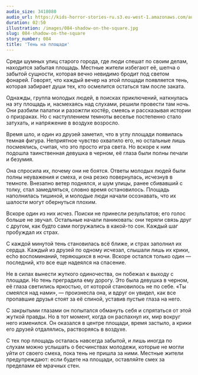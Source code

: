 ```yaml
---
audio_size: 3418080
audio_url: https://kids-horror-stories-ru.s3.eu-west-1.amazonaws.com/audio/084-shadow-on-the-square.mp3
duration: 02:50
illustration: /images/084-shadow-on-the-square.jpg
slug: 084-shadow-on-the-square
story_number: 084
title: 'Тень на площади'
---
```


Среди шумных улиц старого города, где люди спешат по своим делам, находится забытая площадь. Местные жители избегают её, шепча о забытой сущности, которая вечно невидимо бродит под светом фонарей. Говорят, что каждый вечер на этой площади появляется тень, которая забирает души тех, кто осмелится остаться там после заката.

Однажды, группа молодых людей, в поисках приключений, наткнулась на эту площадь и, насмехаясь над слухами, решили провести там ночь. Они разбили палатки и разожгли костёр, смеясь и рассказывая истории о призраках. Но с наступлением темноты веселье постепенно стало затухать, и напряжение в воздухе возросло.

Время шло, и один из друзей заметил, что в углу площади появилась темная фигура. Неприятное чувство охватило его, но остальные лишь посмеялись, считая, что это просто игра света. Но вскоре к ним подошла таинственная девушка в черном, её глаза были полны печали и безумия.

Она спросила их, почему они не боятся. Ответы молодых людей были полны неуважения и смеха, и она резко повернулась, исчезнув в темноте. Внезапно ветер поднялся, и шум улицы, ранее сбивавший с толку, стал замедляться, словно время остановилось. Площадь наполнилась тишиной, и молодые люди начали осознавать, что их шалости могут обернуться плохим.

Вскоре один из них исчез. Поиски не принесли результатов; его голос больше не звучал. Остальные начали паниковать: они теряли связь друг с другом, как будто сами погружались в какой-то сон. Каждый шаг пробуждал их страх.

С каждой минутой тень становилась всё ближе, и страх заполнил их сердца. Каждый из друзей по одному исчезал, слышали лишь их крики, echo воспоминаний, теряющихся в ночи. Вскоре остался только один — последний, кто все еще надеялся на спасение.

Не в силах вынести жуткого одиночества, он побежал к выходу с площади. Но тень преградила ему дорогу. Это была девушка в черном, её глаза светились яркостью, от которой становилось не по себе. «Ты смеялся над нами», — произнесла она, и вдруг он увидел, как все пропавшие друзья стоят за её спиной, уставив пустые глаза на него.

С закрытыми глазами он попытался обмануть себя и спрятаться от этой жуткой правды. Но в тот момент, когда он распахнул их, мир вокруг него изменился. Он оказался в центре площади, время застыло, а крики его друзей отдалялись, растворяясь в воздухе.

С тех пор площадь осталась навсегда забытой, и лишь иногда по слухам можно услышать о бесчинствах молодежи, которые не могли уйти от своего смеха, пока тень не пришла за ними. Местные жители предупреждают: если будете на площади, оставляйте смех за пределами её мрачных стен.